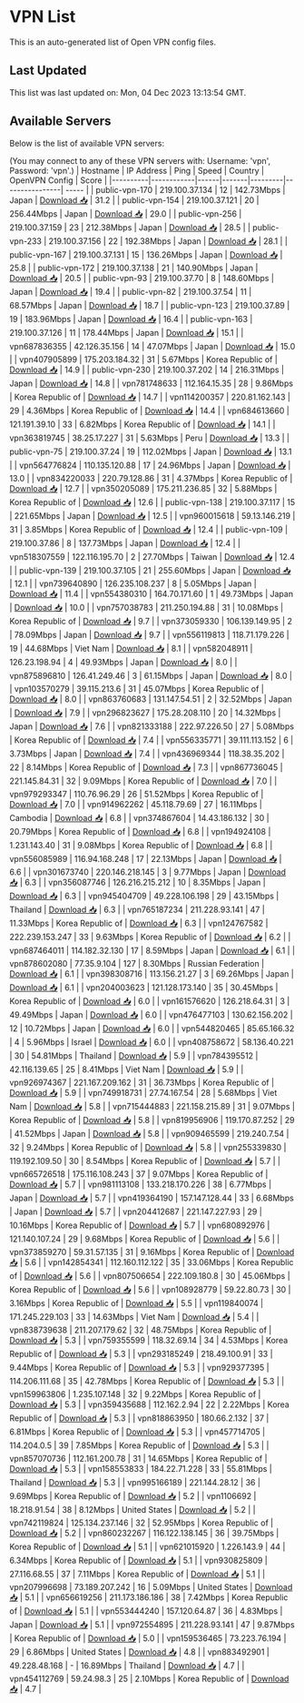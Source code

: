 # VPN List

This is an auto-generated list of Open VPN config files.

## Last Updated

This list was last updated on: Mon, 04 Dec 2023 13:13:54 GMT.

## Available Servers

Below is the list of available VPN servers:

(You may connect to any of these VPN servers with: Username: 'vpn', Password: 'vpn'.)
| Hostname | IP Address | Ping | Speed | Country | OpenVPN Config | Score |
|----------|------------|------|-------|---------|----------------| ----- |
| public-vpn-170 | 219.100.37.134 | 12 | 142.73Mbps | Japan | [Download 📥](./configs/server_0_JP.ovpn) | 31.2 |
| public-vpn-154 | 219.100.37.121 | 20 | 256.44Mbps | Japan | [Download 📥](./configs/server_1_JP.ovpn) | 29.0 |
| public-vpn-256 | 219.100.37.159 | 23 | 212.38Mbps | Japan | [Download 📥](./configs/server_2_JP.ovpn) | 28.5 |
| public-vpn-233 | 219.100.37.156 | 22 | 192.38Mbps | Japan | [Download 📥](./configs/server_3_JP.ovpn) | 28.1 |
| public-vpn-167 | 219.100.37.131 | 15 | 136.26Mbps | Japan | [Download 📥](./configs/server_4_JP.ovpn) | 25.8 |
| public-vpn-172 | 219.100.37.138 | 21 | 140.90Mbps | Japan | [Download 📥](./configs/server_5_JP.ovpn) | 20.5 |
| public-vpn-93 | 219.100.37.70 | 8 | 148.60Mbps | Japan | [Download 📥](./configs/server_6_JP.ovpn) | 19.4 |
| public-vpn-82 | 219.100.37.54 | 11 | 68.57Mbps | Japan | [Download 📥](./configs/server_7_JP.ovpn) | 18.7 |
| public-vpn-123 | 219.100.37.89 | 19 | 183.96Mbps | Japan | [Download 📥](./configs/server_8_JP.ovpn) | 16.4 |
| public-vpn-163 | 219.100.37.126 | 11 | 178.44Mbps | Japan | [Download 📥](./configs/server_9_JP.ovpn) | 15.1 |
| vpn687836355 | 42.126.35.156 | 14 | 47.07Mbps | Japan | [Download 📥](./configs/server_10_JP.ovpn) | 15.0 |
| vpn407905899 | 175.203.184.32 | 31 | 5.67Mbps | Korea Republic of | [Download 📥](./configs/server_11_KR.ovpn) | 14.9 |
| public-vpn-230 | 219.100.37.202 | 14 | 216.31Mbps | Japan | [Download 📥](./configs/server_12_JP.ovpn) | 14.8 |
| vpn781748633 | 112.164.15.35 | 28 | 9.86Mbps | Korea Republic of | [Download 📥](./configs/server_13_KR.ovpn) | 14.7 |
| vpn114200357 | 220.81.162.143 | 29 | 4.36Mbps | Korea Republic of | [Download 📥](./configs/server_14_KR.ovpn) | 14.4 |
| vpn684613660 | 121.191.39.10 | 33 | 6.82Mbps | Korea Republic of | [Download 📥](./configs/server_15_KR.ovpn) | 14.1 |
| vpn363819745 | 38.25.17.227 | 31 | 5.63Mbps | Peru | [Download 📥](./configs/server_16_PE.ovpn) | 13.3 |
| public-vpn-75 | 219.100.37.24 | 19 | 112.02Mbps | Japan | [Download 📥](./configs/server_17_JP.ovpn) | 13.1 |
| vpn564776824 | 110.135.120.88 | 17 | 24.96Mbps | Japan | [Download 📥](./configs/server_18_JP.ovpn) | 13.0 |
| vpn834220033 | 220.79.128.86 | 31 | 4.37Mbps | Korea Republic of | [Download 📥](./configs/server_19_KR.ovpn) | 12.7 |
| vpn350205089 | 175.211.236.85 | 32 | 5.88Mbps | Korea Republic of | [Download 📥](./configs/server_20_KR.ovpn) | 12.6 |
| public-vpn-138 | 219.100.37.117 | 15 | 221.65Mbps | Japan | [Download 📥](./configs/server_21_JP.ovpn) | 12.5 |
| vpn960015618 | 59.13.146.219 | 31 | 3.85Mbps | Korea Republic of | [Download 📥](./configs/server_22_KR.ovpn) | 12.4 |
| public-vpn-109 | 219.100.37.86 | 8 | 137.73Mbps | Japan | [Download 📥](./configs/server_23_JP.ovpn) | 12.4 |
| vpn518307559 | 122.116.195.70 | 2 | 27.70Mbps | Taiwan | [Download 📥](./configs/server_24_TW.ovpn) | 12.4 |
| public-vpn-139 | 219.100.37.105 | 21 | 255.60Mbps | Japan | [Download 📥](./configs/server_25_JP.ovpn) | 12.1 |
| vpn739640890 | 126.235.108.237 | 8 | 5.05Mbps | Japan | [Download 📥](./configs/server_26_JP.ovpn) | 11.4 |
| vpn554380310 | 164.70.171.60 | 1 | 49.73Mbps | Japan | [Download 📥](./configs/server_27_JP.ovpn) | 10.0 |
| vpn757038783 | 211.250.194.88 | 31 | 10.08Mbps | Korea Republic of | [Download 📥](./configs/server_28_KR.ovpn) | 9.7 |
| vpn373059330 | 106.139.149.95 | 2 | 78.09Mbps | Japan | [Download 📥](./configs/server_29_JP.ovpn) | 9.7 |
| vpn556119813 | 118.71.179.226 | 19 | 44.68Mbps | Viet Nam | [Download 📥](./configs/server_30_VN.ovpn) | 8.1 |
| vpn582048911 | 126.23.198.94 | 4 | 49.93Mbps | Japan | [Download 📥](./configs/server_31_JP.ovpn) | 8.0 |
| vpn875896810 | 126.41.249.46 | 3 | 61.15Mbps | Japan | [Download 📥](./configs/server_32_JP.ovpn) | 8.0 |
| vpn103570279 | 39.115.213.6 | 31 | 45.07Mbps | Korea Republic of | [Download 📥](./configs/server_33_KR.ovpn) | 8.0 |
| vpn863760683 | 131.147.54.51 | 2 | 32.52Mbps | Japan | [Download 📥](./configs/server_34_JP.ovpn) | 7.9 |
| vpn296823627 | 175.28.208.110 | 20 | 14.32Mbps | Japan | [Download 📥](./configs/server_35_JP.ovpn) | 7.6 |
| vpn821333188 | 222.97.226.50 | 27 | 5.08Mbps | Korea Republic of | [Download 📥](./configs/server_36_KR.ovpn) | 7.4 |
| vpn556335771 | 39.111.113.152 | 6 | 3.73Mbps | Japan | [Download 📥](./configs/server_37_JP.ovpn) | 7.4 |
| vpn436969344 | 118.38.35.202 | 22 | 8.14Mbps | Korea Republic of | [Download 📥](./configs/server_38_KR.ovpn) | 7.3 |
| vpn867736045 | 221.145.84.31 | 32 | 9.09Mbps | Korea Republic of | [Download 📥](./configs/server_39_KR.ovpn) | 7.0 |
| vpn979293347 | 110.76.96.29 | 26 | 51.52Mbps | Korea Republic of | [Download 📥](./configs/server_40_KR.ovpn) | 7.0 |
| vpn914962262 | 45.118.79.69 | 27 | 16.11Mbps | Cambodia | [Download 📥](./configs/server_41_KH.ovpn) | 6.8 |
| vpn374867604 | 14.43.186.132 | 30 | 20.79Mbps | Korea Republic of | [Download 📥](./configs/server_42_KR.ovpn) | 6.8 |
| vpn194924108 | 1.231.143.40 | 31 | 9.08Mbps | Korea Republic of | [Download 📥](./configs/server_43_KR.ovpn) | 6.8 |
| vpn556085989 | 116.94.168.248 | 17 | 22.13Mbps | Japan | [Download 📥](./configs/server_44_JP.ovpn) | 6.6 |
| vpn301673740 | 220.146.218.145 | 3 | 9.77Mbps | Japan | [Download 📥](./configs/server_45_JP.ovpn) | 6.3 |
| vpn356087746 | 126.216.215.212 | 10 | 8.35Mbps | Japan | [Download 📥](./configs/server_46_JP.ovpn) | 6.3 |
| vpn945404709 | 49.228.106.198 | 29 | 43.15Mbps | Thailand | [Download 📥](./configs/server_47_TH.ovpn) | 6.3 |
| vpn765187234 | 211.228.93.141 | 47 | 11.33Mbps | Korea Republic of | [Download 📥](./configs/server_48_KR.ovpn) | 6.3 |
| vpn124767582 | 222.239.153.247 | 33 | 9.63Mbps | Korea Republic of | [Download 📥](./configs/server_49_KR.ovpn) | 6.2 |
| vpn687464011 | 114.182.32.130 | 17 | 8.59Mbps | Japan | [Download 📥](./configs/server_50_JP.ovpn) | 6.1 |
| vpn878602080 | 77.35.9.104 | 127 | 8.30Mbps | Russian Federation | [Download 📥](./configs/server_51_RU.ovpn) | 6.1 |
| vpn398308716 | 113.156.21.27 | 3 | 69.26Mbps | Japan | [Download 📥](./configs/server_52_JP.ovpn) | 6.1 |
| vpn204003623 | 121.128.173.140 | 35 | 30.45Mbps | Korea Republic of | [Download 📥](./configs/server_53_KR.ovpn) | 6.0 |
| vpn161576620 | 126.218.64.31 | 3 | 49.49Mbps | Japan | [Download 📥](./configs/server_54_JP.ovpn) | 6.0 |
| vpn476477103 | 130.62.156.202 | 12 | 10.72Mbps | Japan | [Download 📥](./configs/server_55_JP.ovpn) | 6.0 |
| vpn544820465 | 85.65.166.32 | 4 | 5.96Mbps | Israel | [Download 📥](./configs/server_56_IL.ovpn) | 6.0 |
| vpn408758672 | 58.136.40.221 | 30 | 54.81Mbps | Thailand | [Download 📥](./configs/server_57_TH.ovpn) | 5.9 |
| vpn784395512 | 42.116.139.65 | 25 | 8.41Mbps | Viet Nam | [Download 📥](./configs/server_58_VN.ovpn) | 5.9 |
| vpn926974367 | 221.167.209.162 | 31 | 36.73Mbps | Korea Republic of | [Download 📥](./configs/server_59_KR.ovpn) | 5.9 |
| vpn749918731 | 27.74.167.54 | 28 | 5.68Mbps | Viet Nam | [Download 📥](./configs/server_60_VN.ovpn) | 5.8 |
| vpn715444883 | 221.158.215.89 | 31 | 9.07Mbps | Korea Republic of | [Download 📥](./configs/server_61_KR.ovpn) | 5.8 |
| vpn819956906 | 119.170.87.252 | 29 | 41.52Mbps | Japan | [Download 📥](./configs/server_62_JP.ovpn) | 5.8 |
| vpn909465599 | 219.240.7.54 | 32 | 9.24Mbps | Korea Republic of | [Download 📥](./configs/server_63_KR.ovpn) | 5.8 |
| vpn255339830 | 119.192.109.50 | 30 | 8.54Mbps | Korea Republic of | [Download 📥](./configs/server_64_KR.ovpn) | 5.7 |
| vpn665726518 | 175.116.108.243 | 37 | 9.07Mbps | Korea Republic of | [Download 📥](./configs/server_65_KR.ovpn) | 5.7 |
| vpn981113108 | 133.218.170.226 | 38 | 6.77Mbps | Japan | [Download 📥](./configs/server_66_JP.ovpn) | 5.7 |
| vpn419364190 | 157.147.128.44 | 33 | 6.68Mbps | Japan | [Download 📥](./configs/server_67_JP.ovpn) | 5.7 |
| vpn204412687 | 221.147.227.93 | 29 | 10.16Mbps | Korea Republic of | [Download 📥](./configs/server_68_KR.ovpn) | 5.7 |
| vpn680892976 | 121.140.107.24 | 29 | 9.68Mbps | Korea Republic of | [Download 📥](./configs/server_69_KR.ovpn) | 5.6 |
| vpn373859270 | 59.31.57.135 | 31 | 9.16Mbps | Korea Republic of | [Download 📥](./configs/server_70_KR.ovpn) | 5.6 |
| vpn142854341 | 112.160.112.122 | 35 | 33.06Mbps | Korea Republic of | [Download 📥](./configs/server_71_KR.ovpn) | 5.6 |
| vpn807506654 | 222.109.180.8 | 30 | 45.06Mbps | Korea Republic of | [Download 📥](./configs/server_72_KR.ovpn) | 5.6 |
| vpn108928779 | 59.22.80.73 | 30 | 3.16Mbps | Korea Republic of | [Download 📥](./configs/server_73_KR.ovpn) | 5.5 |
| vpn119840074 | 171.245.229.103 | 33 | 14.63Mbps | Viet Nam | [Download 📥](./configs/server_74_VN.ovpn) | 5.4 |
| vpn838739638 | 211.207.179.62 | 32 | 48.75Mbps | Korea Republic of | [Download 📥](./configs/server_75_KR.ovpn) | 5.3 |
| vpn759355599 | 118.32.69.14 | 34 | 4.53Mbps | Korea Republic of | [Download 📥](./configs/server_76_KR.ovpn) | 5.3 |
| vpn293185249 | 218.49.100.91 | 33 | 9.44Mbps | Korea Republic of | [Download 📥](./configs/server_77_KR.ovpn) | 5.3 |
| vpn929377395 | 114.206.111.68 | 35 | 42.78Mbps | Korea Republic of | [Download 📥](./configs/server_78_KR.ovpn) | 5.3 |
| vpn159963806 | 1.235.107.148 | 32 | 9.22Mbps | Korea Republic of | [Download 📥](./configs/server_79_KR.ovpn) | 5.3 |
| vpn359435688 | 112.162.2.94 | 22 | 2.22Mbps | Korea Republic of | [Download 📥](./configs/server_80_KR.ovpn) | 5.3 |
| vpn818863950 | 180.66.2.132 | 37 | 6.81Mbps | Korea Republic of | [Download 📥](./configs/server_81_KR.ovpn) | 5.3 |
| vpn457714705 | 114.204.0.5 | 39 | 7.85Mbps | Korea Republic of | [Download 📥](./configs/server_82_KR.ovpn) | 5.3 |
| vpn857070736 | 112.161.200.78 | 31 | 14.65Mbps | Korea Republic of | [Download 📥](./configs/server_83_KR.ovpn) | 5.3 |
| vpn158553833 | 184.22.71.228 | 33 | 55.81Mbps | Thailand | [Download 📥](./configs/server_84_TH.ovpn) | 5.3 |
| vpn995166189 | 221.144.28.12 | 36 | 9.69Mbps | Korea Republic of | [Download 📥](./configs/server_85_KR.ovpn) | 5.2 |
| vpn1106692 | 18.218.91.54 | 38 | 8.12Mbps | United States | [Download 📥](./configs/server_86_US.ovpn) | 5.2 |
| vpn742119824 | 125.134.237.146 | 32 | 52.95Mbps | Korea Republic of | [Download 📥](./configs/server_87_KR.ovpn) | 5.2 |
| vpn860232267 | 116.122.138.145 | 36 | 39.75Mbps | Korea Republic of | [Download 📥](./configs/server_88_KR.ovpn) | 5.1 |
| vpn621015920 | 1.226.143.9 | 44 | 6.34Mbps | Korea Republic of | [Download 📥](./configs/server_89_KR.ovpn) | 5.1 |
| vpn930825809 | 27.116.68.55 | 37 | 7.11Mbps | Korea Republic of | [Download 📥](./configs/server_90_KR.ovpn) | 5.1 |
| vpn207996698 | 73.189.207.242 | 16 | 5.09Mbps | United States | [Download 📥](./configs/server_91_US.ovpn) | 5.1 |
| vpn656619256 | 211.173.186.186 | 38 | 7.42Mbps | Korea Republic of | [Download 📥](./configs/server_92_KR.ovpn) | 5.1 |
| vpn553444240 | 157.120.64.87 | 36 | 4.83Mbps | Japan | [Download 📥](./configs/server_93_JP.ovpn) | 5.1 |
| vpn972554895 | 211.228.93.141 | 47 | 9.87Mbps | Korea Republic of | [Download 📥](./configs/server_94_KR.ovpn) | 5.0 |
| vpn159536465 | 73.223.76.194 | 29 | 6.86Mbps | United States | [Download 📥](./configs/server_95_US.ovpn) | 4.8 |
| vpn883492901 | 49.228.48.168 | - | 16.89Mbps | Thailand | [Download 📥](./configs/server_96_TH.ovpn) | 4.7 |
| vpn454112769 | 59.24.98.3 | 25 | 2.10Mbps | Korea Republic of | [Download 📥](./configs/server_97_KR.ovpn) | 4.7 |
